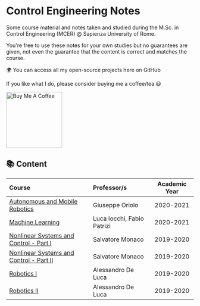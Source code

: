 # Control Engineering Notes
Some course material and notes taken and studied during the M.Sc. in Control Engineering (MCER) @ Sapienza University of Rome.

You're free to use these notes for your own studies but no guarantees are given, not even the guarantee that the content is correct and matches the course.


:earth_africa: You can access all my open-source projects here on GitHub
  
  If you like what I do, please consider buying me a coffee/tea :smiley:

<a href="https://paypal.me/faccimatteo?country.x=IT&locale.x=it_IT" target="_blank"><img src="https://cdn.buymeacoffee.com/buttons/v2/default-red.png" alt="Buy Me A Coffee" width="150" ></a>




## 📚 **Content**
| Course | Professor/s | Academic Year |
|:-------|:------------|:-------------:|
|[Autonomous and Mobile Robotics](autonomous-and-mobile-robotics/README.md)| Giuseppe Oriolo |2020-2021|
|[Machine Learning](machine-learning/README.md)| Luca Iocchi, Fabio Patrizi |2020-2021|
|[Nonlinear Systems and Control - Part I](nonlinear-systems-control-1/README.md)| Salvatore Monaco |2019-2020|
|[Nonlinear Systems and Control - Part II](nonlinear-systems-control-2/README.md)| Salvatore Monaco |2019-2020|
|[Robotics I](robotics-1/README.md)| Alessandro De Luca |2019-2020|
|[Robotics II](robotics-2/README.md)| Alessandro De Luca |2019-2020|
